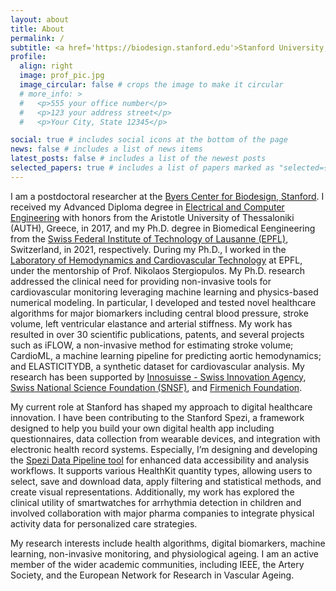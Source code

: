 ```yaml
---
layout: about
title: About
permalink: /
subtitle: <a href='https://biodesign.stanford.edu'>Stanford University, Byers Center for Biodesign, Palo Alto, CA</a>
profile:
  align: right
  image: prof_pic.jpg
  image_circular: false # crops the image to make it circular
  # more_info: >
  #   <p>555 your office number</p>
  #   <p>123 your address street</p>
  #   <p>Your City, State 12345</p>

social: true # includes social icons at the bottom of the page
news: false # includes a list of news items
latest_posts: false # includes a list of the newest posts
selected_papers: true # includes a list of papers marked as "selected={true}"
---
```


I am a postdoctoral researcher at the [Byers Center for Biodesign, Stanford](https://biodesign.stanford.edu). I received my Advanced Diploma degree in [Electrical and Computer Engineering](https://ece.auth.gr/en/home/) with honors from the Aristotle University of Thessaloniki (AUTH), Greece, in 2017, and my Ph.D. degree in Biomedical Eengineering from the [Swiss Federal Institute of Technology of Lausanne (EPFL)](https://www.epfl.ch/en/), Switzerland, in 2021, respectively. During my Ph.D., I worked in the [Laboratory of Hemodynamics and Cardiovascular Technology](https://www.epfl.ch/labs/lhtc/) at EPFL, under the mentorship of Prof. Nikolaos Stergiopulos. My Ph.D. research addressed the clinical need for providing non-invasive tools for cardiovascular monitoring leveraging machine learning and physics-based numerical modeling. In particular, I developed and tested novel healthcare algorithms for major biomarkers including central blood pressure, stroke volume, left ventricular elastance and arterial stiffness. My work has resulted in over 30 scientific publications, patents, and several projects such as iFLOW, a non-invasive method for estimating stroke volume; CardioML, a machine learning pipeline for predicting aortic hemodynamics; and ELASTICITYDB, a synthetic dataset for cardiovascular analysis. My research has been supported by [Innosuisse - Swiss Innovation Agency](https://www.innosuisse.ch/inno/en/home.html), [Swiss National Science Foundation (SNSF)](https://www.snf.ch/en), and [Firmenich Foundation](https://www.firmenich.com).

My current role at Stanford has shaped my approach to digital healthcare innovation. I have been contributing to the Stanford Spezi, a framework designed to help you build your own digital health app including questionnaires, data collection from wearable devices, and integration with electronic health record systems. Especially, I’m designing and developing the [Spezi Data Pipeline tool](https://github.com/StanfordSpezi/SpeziDataPipelineTemplate) for enhanced data accessibility and analysis workflows. It supports various HealthKit quantity types, allowing users to select, save and download data, apply filtering and statistical methods, and create visual representations. Additionally, my work has explored the clinical utility of smartwatches for arrhythmia detection in children and involved collaboration with major pharma companies to integrate physical activity data for personalized care strategies.

My research interests include health algorithms, digital biomarkers, machine learning, non-invasive monitoring, and physiological ageing. I am an active member of the wider academic communities, including IEEE, the Artery Society, and the European Network for Research in Vascular Ageing.
